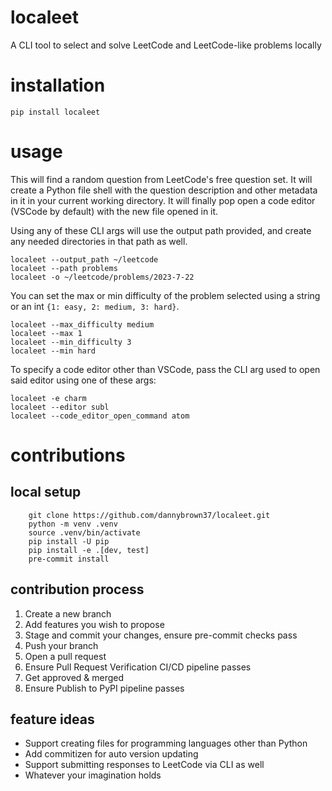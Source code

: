 # localeet
A CLI tool to select and solve LeetCode and LeetCode-like problems locally


# installation

```
pip install localeet
```


# usage

This will find a random question from LeetCode's free question set.
It will create a Python file shell with the question description and
other metadata in it in your current working directory. It will finally
pop open a code editor (VSCode by default) with the new file opened in
it.

Using any of these CLI args will use the output path provided, and
create any needed directories in that path as well.

```
localeet --output_path ~/leetcode
localeet --path problems
localeet -o ~/leetcode/problems/2023-7-22
```

You can set the max or min difficulty of the problem selected using a
string or an int `{1: easy, 2: medium, 3: hard}`.

```
localeet --max_difficulty medium
localeet --max 1
localeet --min_difficulty 3
localeet --min hard
```

To specify a code editor other than VSCode, pass the CLI arg used to
open said editor using one of these args:

```
localeet -e charm
localeet --editor subl
localeet --code_editor_open_command atom
```


# contributions

## local setup

```
    git clone https://github.com/dannybrown37/localeet.git
    python -m venv .venv
    source .venv/bin/activate
    pip install -U pip
    pip install -e .[dev, test]
    pre-commit install
```

## contribution process

1. Create a new branch
2. Add features you wish to propose
3. Stage and commit your changes, ensure pre-commit checks pass
4. Push your branch
5. Open a pull request
6. Ensure Pull Request Verification CI/CD pipeline passes
7. Get approved & merged
8. Ensure Publish to PyPI pipeline passes


## feature ideas

* Support creating files for programming languages other than Python
* Add commitizen for auto version updating
* Support submitting responses to LeetCode via CLI as well
* Whatever your imagination holds
